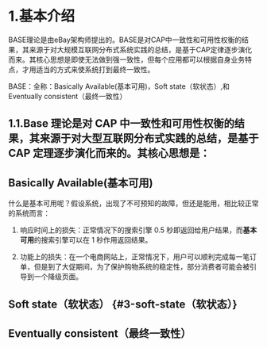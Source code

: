 # 1.基本介绍

BASE理论是由eBay架构师提出的。BASE是对CAP中一致性和可用性权衡的结果，其来源于对大规模互联网分布式系统实践的总结，是基于CAP定律逐步演化而来。其核心思想是即使无法做到强一致性，但每个应用都可以根据自身业务特点，才用适当的方式来使系统打到最终一致性。

BASE：全称：Basically Available\(基本可用\)，Soft state（软状态）,和 Eventually consistent（最终一致性）

## 1.1.**Base 理论是对 CAP 中一致性和可用性权衡的结果，其来源于对大型互联网分布式实践的总结，是基于 CAP 定理逐步演化而来的。其核心思想是：**

## Basically Available\(基本可用\)

什么是基本可用呢？假设系统，出现了不可预知的故障，但还是能用，相比较正常的系统而言：

1. 响应时间上的损失：正常情况下的搜索引擎 0.5 秒即返回给用户结果，而**基本可用**的搜索引擎可以在 1 秒作用返回结果。

2. 功能上的损失：在一个电商网站上，正常情况下，用户可以顺利完成每一笔订单，但是到了大促期间，为了保护购物系统的稳定性，部分消费者可能会被引导到一个降级页面。

## Soft state（软状态） {#3-soft-state（软状态）}

## Eventually consistent（最终一致性）



